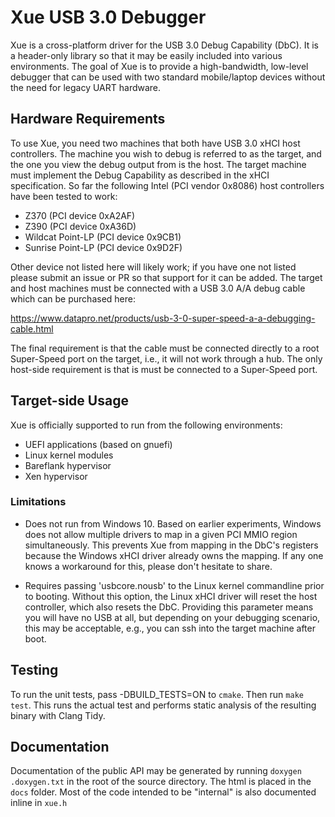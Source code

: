 # Xue USB 3.0 Debugger

Xue is a cross-platform driver for the USB 3.0 Debug Capability (DbC). It is a
header-only library so that it may be easily included into various
environments. The goal of Xue is to provide a high-bandwidth, low-level
debugger that can be used with two standard mobile/laptop devices without the
need for legacy UART hardware.

## Hardware Requirements

To use Xue, you need two machines that both have USB 3.0 xHCI host controllers.
The machine you wish to debug is referred to as the target, and the one you view
the debug output from is the host. The target machine must implement the Debug
Capability as described in the xHCI specification. So far the following Intel
(PCI vendor 0x8086) host controllers have been tested to work:

  - Z370 (PCI device 0xA2AF)
  - Z390 (PCI device 0xA36D)
  - Wildcat Point-LP (PCI device 0x9CB1)
  - Sunrise Point-LP (PCI device 0x9D2F)

Other device not listed here will likely work; if you have one not listed
please submit an issue or PR so that support for it can be added. The target
and host machines must be connected with a USB 3.0 A/A debug cable which can be
purchased here:

  https://www.datapro.net/products/usb-3-0-super-speed-a-a-debugging-cable.html

The final requirement is that the cable must be connected directly to a root
Super-Speed port on the target, i.e., it will not work through a hub. The only
host-side requirement is that is must be connected to a Super-Speed port.

## Target-side Usage

Xue is officially supported to run from the following environments:

  - UEFI applications (based on gnuefi)
  - Linux kernel modules
  - Bareflank hypervisor
  - Xen hypervisor

### Limitations

  - Does not run from Windows 10. Based on earlier experiments, Windows
    does not allow multiple drivers to map in a given PCI MMIO region
    simultaneously. This prevents Xue from mapping in the DbC's registers
    because the Windows xHCI driver already owns the mapping. If any one
    knows a workaround for this, please don't hesitate to share.

  - Requires passing 'usbcore.nousb' to the Linux kernel commandline prior to
    booting. Without this option, the Linux xHCI driver will reset the host
    controller, which also resets the DbC. Providing this parameter means you
    will have no USB at all, but depending on your debugging scenario, this may
    be acceptable, e.g., you can ssh into the target machine after boot.

## Testing

To run the unit tests, pass -DBUILD_TESTS=ON to `cmake`. Then run `make test`.
This runs the actual test and performs static analysis of the resulting binary with
Clang Tidy.

## Documentation

Documentation of the public API may be generated by running
`doxygen .doxygen.txt` in the root of the source directory. The html is placed
in the `docs` folder. Most of the code intended to be "internal" is also
documented inline in `xue.h`
